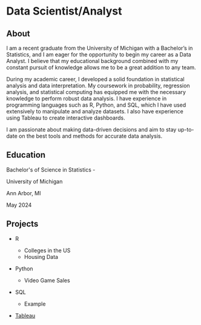 # Data Scientist/Analyst

## About
I am a recent graduate from the University of Michigan with a Bachelor’s in Statistics, and I am eager for the opportunity to begin my career as a Data Analyst. I believe that my educational background combined with my constant pursuit of knowledge allows me to be a great addition to any team.

During my academic career, I developed a solid foundation in statistical analysis and data interpretation. My coursework in probability, regression analysis, and statistical computing has equipped me with the necessary knowledge to perform robust data analysis. I have experience in programming languages such as R, Python, and SQL, which I have used extensively to manipulate and analyze datasets. I also have experience using Tableau to create interactive dashboards.

I am passionate about making data-driven decisions and aim to stay up-to-date on the best tools and methods for accurate data analysis.

## Education
Bachelor's of Science in Statistics - 

University of Michigan 

Ann Arbor, MI

May 2024

## Projects
- R
  - Colleges in the US
  - Housing Data

- Python
  - Video Game Sales

- SQL
  - Example

- [Tableau](https://public.tableau.com/app/profile/jamese.brown/vizzes)
